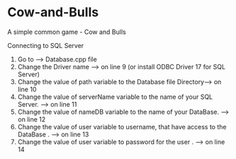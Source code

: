 # Cow-and-Bulls
A simple common game - Cow and Bulls

Connecting to SQL Server

1. Go to --> Database.cpp file
2. Change the Driver name --> on line 9 (or install ODBC Driver 17 for SQL Server)
3. Change the value of path variable  to the Database file Directory--> on line 10
4. Change the value of serverName variable to the name of your SQL Server. --> on line 11
5. Change the value of nameDB variable to the name of your DataBase. --> on line 12
6. Change the value of user variable to username, that have access to the DataBase . --> on line 13
7. Change the value of user variable to password for the user . --> on line 14

